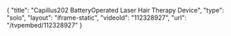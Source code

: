 {
    "title": "Capillus202 BatteryOperated Laser Hair Therapy Device",
    "type": "solo",
    "layout": "iframe-static",
    "videoId": "112328927",
    "url": "\/tvpembed\/112328927"
}
